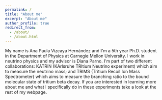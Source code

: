```yaml
---
permalink: /
title: "About me"
excerpt: "About me"
author_profile: true
redirect_from: 
  - /about/
  - /about.html
---
```


My name is Ana Paula Vizcaya Hernández and I'm a 5th year Ph.D.  student in the Department of Physics at Carnegie Mellon University. I work in neutrino physics and my advisor is Diana Parno. I'm part of two different collaborations: KATRIN (KArlsruhe TRItium Neutrino experiment) which aim to measure the neutrino mass; and TRIMS (Tritium Recoil Ion Mass Spectrometer) which aims to measure the branching ratio to the bound molecular state of tritium beta decay. If you are interested in learning more about me and what I specifically do in these experiments take a look at the rest of my webpage.  

